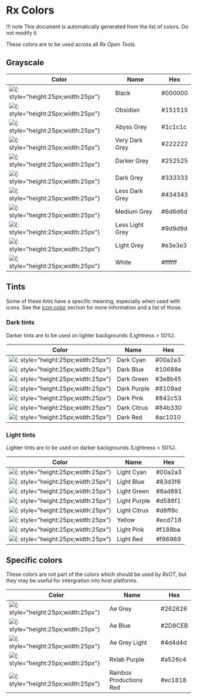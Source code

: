 # Rx Colors

!!! note
    This document is automatically generated from the list of colors. Do not modify it.

These colors are to be used across all *Rx Open Tools*.

## Grayscale

| Color | Name | Hex |
| ---- | --------- | ------- |
| ![](colors/Grayscale/000000_black.svg){: style="height:25px;width:25px"} | Black | #000000 |
| ![](colors/Grayscale/151515_obsidian.svg){: style="height:25px;width:25px"} | Obsidian | #151515 |
| ![](colors/Grayscale/1c1c1c_abyss-grey.svg){: style="height:25px;width:25px"} | Abyss Grey | #1c1c1c |
| ![](colors/Grayscale/222222_very-dark-grey.svg){: style="height:25px;width:25px"} | Very Dark Grey | #222222 |
| ![](colors/Grayscale/252525_darker-grey.svg){: style="height:25px;width:25px"} | Darker Grey | #252525 |
| ![](colors/Grayscale/333333_dark-grey.svg){: style="height:25px;width:25px"} | Dark Grey | #333333 |
| ![](colors/Grayscale/434343_less-dark-grey.svg){: style="height:25px;width:25px"} | Less Dark Grey | #434343 |
| ![](colors/Grayscale/6d6d6d_medium-grey.svg){: style="height:25px;width:25px"} | Medium Grey | #6d6d6d |
| ![](colors/Grayscale/9d9d9d_less-light-grey.svg){: style="height:25px;width:25px"} | Less Light Grey | #9d9d9d |
| ![](colors/Grayscale/e3e3e3_light-grey.svg){: style="height:25px;width:25px"} | Light Grey | #e3e3e3 |
| ![](colors/Grayscale/ffffff_white.svg){: style="height:25px;width:25px"} | White | #ffffff |

## Tints

Some of these tints have a specific meaning, especially when used with icons. See the [icon color](icons-colors.md) section for more information and a list of those.

### Dark tints

Darker tints are to be used on lighter backgrounds (Lightness > 50%).

| Color | Name | Hex |
| ---- | --------- | ------- |
| ![](colors/Tints/Dark/00a2a3_dark-cyan.svg){: style="height:25px;width:25px"} | Dark Cyan | #00a2a3 |
| ![](colors/Tints/Dark/10688e_dark-blue.svg){: style="height:25px;width:25px"} | Dark Blue | #10688e |
| ![](colors/Tints/Dark/3e8b45_dark-green.svg){: style="height:25px;width:25px"} | Dark Green | #3e8b45 |
| ![](colors/Tints/Dark/8109ad_dark-purple.svg){: style="height:25px;width:25px"} | Dark Purple | #8109ad |
| ![](colors/Tints/Dark/842c53_dark-pink.svg){: style="height:25px;width:25px"} | Dark Pink | #842c53 |
| ![](colors/Tints/Dark/84b330_dark-citrus.svg){: style="height:25px;width:25px"} | Dark Citrus | #84b330 |
| ![](colors/Tints/Dark/ac1010_dark-red.svg){: style="height:25px;width:25px"} | Dark Red | #ac1010 |

### Light tints

Lighter tints are to be used on darker backgrounds (Lightness < 50%).

| Color | Name | Hex |
| ---- | --------- | ------- |
| ![](colors/Tints/Light/00a2a3_light-cyan.svg){: style="height:25px;width:25px"} | Light Cyan | #00a2a3 |
| ![](colors/Tints/Light/83d3f6_light-blue.svg){: style="height:25px;width:25px"} | Light Blue | #83d3f6 |
| ![](colors/Tints/Light/8ad891_light-green.svg){: style="height:25px;width:25px"} | Light Green | #8ad891 |
| ![](colors/Tints/Light/d588f1_light-purple.svg){: style="height:25px;width:25px"} | Light Purple | #d588f1 |
| ![](colors/Tints/Light/d8ff8c_light-citrus.svg){: style="height:25px;width:25px"} | Light Citrus | #d8ff8c |
| ![](colors/Tints/Light/ecd718_yellow.svg){: style="height:25px;width:25px"} | Yellow | #ecd718 |
| ![](colors/Tints/Light/f188ba_light-pink.svg){: style="height:25px;width:25px"} | Light Pink | #f188ba |
| ![](colors/Tints/Light/f96969_light-red.svg){: style="height:25px;width:25px"} | Light Red | #f96969 |

## Specific colors

These colors are not part of the colors which should be used by *RxOT*, but they may be useful for intergration into host platforms.

| Color | Name | Hex |
| ---- | ------- | ----------- |
| ![](colors/Specific/262626_ae-grey.svg){: style="height:25px;width:25px"} | Ae Grey | #262626 |
| ![](colors/Specific/2D8CEB_ae-blue.svg){: style="height:25px;width:25px"} | Ae Blue | #2D8CEB |
| ![](colors/Specific/4d4d4d_ae-grey-light.svg){: style="height:25px;width:25px"} | Ae Grey Light | #4d4d4d |
| ![](colors/Specific/a526c4_rxlab-purple.svg){: style="height:25px;width:25px"} | Rxlab Purple | #a526c4 |
| ![](colors/Specific/ec1818_rainbox-productions-red.svg){: style="height:25px;width:25px"} | Rainbox Productions Red | #ec1818 |